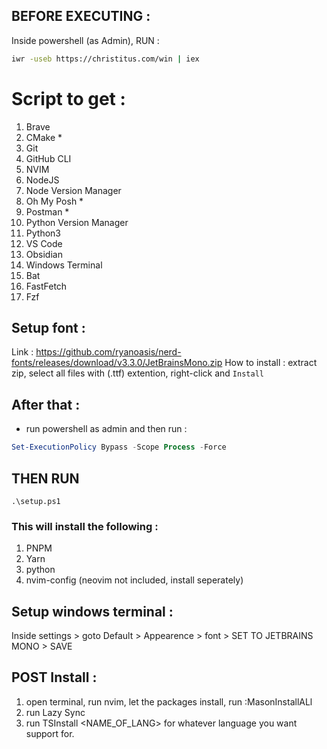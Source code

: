 ## BEFORE EXECUTING :
Inside powershell (as Admin), RUN : 
```sh
iwr -useb https://christitus.com/win | iex
```

# Script to get : 
1. Brave
2. CMake *
3. Git
4. GitHub CLI
5. NVIM
6. NodeJS
7. Node Version Manager
8. Oh My Posh *
9. Postman *
10. Python Version Manager
11. Python3
12. VS Code
13. Obsidian
14. Windows Terminal
15. Bat
16. FastFetch
17. Fzf

## Setup font : 
Link : https://github.com/ryanoasis/nerd-fonts/releases/download/v3.3.0/JetBrainsMono.zip
How to install : extract zip, select all files with (.ttf) extention, right-click and `Install`

## After that : 
- run powershell as admin and then run : 
```ps1
Set-ExecutionPolicy Bypass -Scope Process -Force
```

## THEN RUN
```
.\setup.ps1
```
 ### This will install the following : 
 1. PNPM
 2. Yarn
 3. python
 4. nvim-config (neovim not included, install seperately)

## Setup windows terminal : 
Inside settings > goto Default > Appearence > font > SET TO JETBRAINS MONO > SAVE

## POST Install : 
1. open terminal, run nvim, let the packages install, run :MasonInstallALl
2. run Lazy Sync
3. run TSInstall <NAME_OF_LANG> for whatever language you want support for. 

